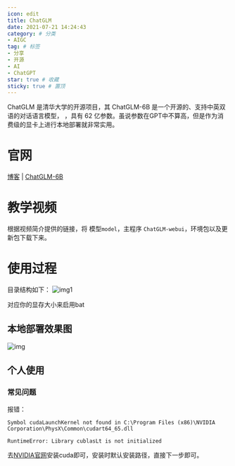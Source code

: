 ```yaml
---
icon: edit
title: ChatGLM
date: 2021-07-21 14:24:43
category: # 分类
- AIGC
tag: # 标签
- 分享
- 开源
- AI
- ChatGPT
star: true # 收藏
sticky: true # 置顶
---
```

ChatGLM 是清华大学的开源项目，其 ChatGLM-6B 是一个开源的、支持中英双语的对话语言模型，
，具有 62 亿参数。虽说参数在GPT中不算高，但是作为消费级的显卡上进行本地部署就非常实用。
<!-- more -->
# 官网
[博客](https://chatglm.cn/blog) | [ChatGLM-6B](https://github.com/THUDM/ChatGLM-6B)  

# 教学视频
<BiliBili bvid="BV1E24y1u7Go" low-quality />

根据视频简介提供的链接，将 模型`model`，主程序 `ChatGLM-webui`，环境包以及更新包下载下来。

# 使用过程
目录结构如下：
![img1]()

对应你的显存大小来启用bat
## 本地部署效果图
![img](https://s1.ax1x.com/2023/04/04/pp4dZIU.png)

## 个人使用
### 常见问题
报错：
```
Symbol cudaLaunchKernel not found in C:\Program Files (x86)\NVIDIA Corporation\PhysX\Common\cudart64_65.dll

RuntimeError: Library cublasLt is not initialized
```
去[NVIDIA官网](https://developer.nvidia.com/cuda-downloads)安装cuda即可，安装时默认安装路径，直接下一步即可。